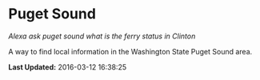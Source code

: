 # Puget Sound
*Alexa ask puget sound what is the ferry status in Clinton*

A way to find local information in the Washington State Puget Sound area.

**Last Updated:** 2016-03-12 16:38:25